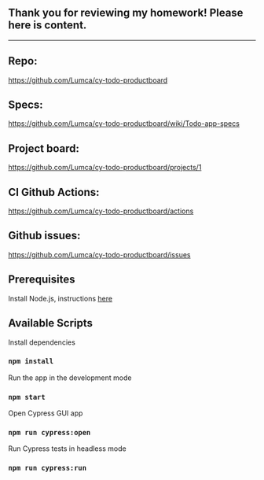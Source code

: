 ## Thank you for reviewing my homework! Please here is content.

---

## Repo:
https://github.com/Lumca/cy-todo-productboard
## Specs:
https://github.com/Lumca/cy-todo-productboard/wiki/Todo-app-specs
## Project board:
https://github.com/Lumca/cy-todo-productboard/projects/1
## CI Github Actions:
https://github.com/Lumca/cy-todo-productboard/actions
## Github issues:
https://github.com/Lumca/cy-todo-productboard/issues

## Prerequisites

Install Node.js, instructions [here](https://nodejs.org/en/download/)

## Available Scripts

Install dependencies 
### `npm install`

Run the app in the development mode
### `npm start`

Open Cypress GUI app
### `npm run cypress:open`

Run Cypress tests in headless mode
### `npm run cypress:run`
